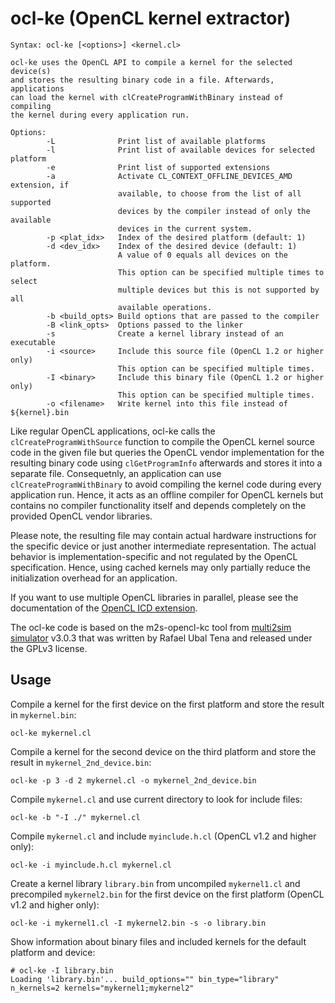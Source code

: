 ocl-ke (OpenCL kernel extractor)
================================

```
Syntax: ocl-ke [<options>] <kernel.cl>

ocl-ke uses the OpenCL API to compile a kernel for the selected device(s)
and stores the resulting binary code in a file. Afterwards, applications
can load the kernel with clCreateProgramWithBinary instead of compiling
the kernel during every application run.

Options:
        -L              Print list of available platforms
        -l              Print list of available devices for selected platform
        -e              Print list of supported extensions
        -a              Activate CL_CONTEXT_OFFLINE_DEVICES_AMD extension, if
                        available, to choose from the list of all supported
                        devices by the compiler instead of only the available
                        devices in the current system.
        -p <plat_idx>   Index of the desired platform (default: 1)
        -d <dev_idx>    Index of the desired device (default: 1)
                        A value of 0 equals all devices on the platform.
                        This option can be specified multiple times to select
                        multiple devices but this is not supported by all
                        available operations. 
        -b <build_opts> Build options that are passed to the compiler
        -B <link_opts>  Options passed to the linker
        -s              Create a kernel library instead of an executable
        -i <source>     Include this source file (OpenCL 1.2 or higher only)
                        This option can be specified multiple times.
        -I <binary>     Include this binary file (OpenCL 1.2 or higher only)
                        This option can be specified multiple times.
        -o <filename>   Write kernel into this file instead of ${kernel}.bin
```

Like regular OpenCL applications, ocl-ke calls the `clCreateProgramWithSource` function to compile the OpenCL kernel source code in the given file but queries the OpenCL vendor implementation for the resulting binary code using `clGetProgramInfo` afterwards and stores it into a separate file. Consequetnly, an application can use `clCreateProgramWithBinary` to avoid compiling the kernel code during every application run. Hence, it acts as an offline compiler for OpenCL kernels but contains no compiler functionality itself and depends completely on the provided OpenCL vendor libraries.

Please note, the resulting file may contain actual hardware instructions for the specific device or just another intermediate representation. The actual behavior is implementation-specific and not regulated by the OpenCL specification. Hence, using cached kernels may only partially reduce the initialization overhead for an application.

If you want to use multiple OpenCL libraries in parallel, please see the documentation of the [OpenCL ICD extension](https://www.khronos.org/registry/cl/extensions/khr/cl_khr_icd.txt).

The ocl-ke code is based on the m2s-opencl-kc tool from [multi2sim simulator](https://www.multi2sim.org/) v3.0.3 that was written by Rafael Ubal Tena and released under the GPLv3 license.

Usage
-----

Compile a kernel for the first device on the first platform and store the result in `mykernel.bin`:

`ocl-ke mykernel.cl`

Compile a kernel for the second device on the third platform and store the result in `mykernel_2nd_device.bin`:

`ocl-ke -p 3 -d 2 mykernel.cl -o mykernel_2nd_device.bin`

Compile `mykernel.cl` and use current directory to look for include files:

`ocl-ke -b "-I ./" mykernel.cl`

Compile `mykernel.cl` and include `myinclude.h.cl` (OpenCL v1.2 and higher only):

`ocl-ke -i myinclude.h.cl mykernel.cl`

Create a kernel library `library.bin` from uncompiled `mykernel1.cl` and precompiled `mykernel2.bin` for the
first device on the first platform (OpenCL v1.2 and higher only):

`ocl-ke -i mykernel1.cl -I mykernel2.bin -s -o library.bin`

Show information about binary files and included kernels for the default platform and device:

```
# ocl-ke -I library.bin
Loading 'library.bin'... build_options="" bin_type="library" n_kernels=2 kernels="mykernel1;mykernel2" 
```